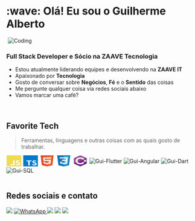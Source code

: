 <h1 align="left" id="galberto-title">:wave: Olá! Eu sou o Guilherme Alberto</h1>
<img align="right" width="500" src="https://www.mygo.ge/uploads/blog/1584023795.jpg" alt="Coding">
<br>
<h3 align="left">Full Stack Developer e Sócio na ZAAVE Tecnologia</h3>

- Estou atualmente liderando equipes e desenvolvendo na **ZAAVE IT**
- Apaixonado por **Tecnologia**
- Gosto de conversar sobre **Negócios**, **Fé** e o **Sentido** das coisas 
- Me pergunte qualquer coisa via redes sociais abaixo
- Vamos marcar uma café?

<br>

<h2 align="left" id="galberto-tech">Favorite Tech</h2>

> Ferramentas, linguagens e outras coisas com as quais gosto de trabalhar.

<div style="display: inline_block">
  <img align="center" alt="Gui-Js" height="30" width="40" src="https://raw.githubusercontent.com/devicons/devicon/master/icons/javascript/javascript-plain.svg">
  <img align="center" alt="Gui-Ts" height="30" width="40" src="https://raw.githubusercontent.com/devicons/devicon/master/icons/typescript/typescript-plain.svg">
  <img align="center" alt="Gui-HTML" height="30" width="40" src="https://raw.githubusercontent.com/devicons/devicon/master/icons/html5/html5-original.svg">
  <img align="center" alt="Gui-CSS" height="30" width="40" src="https://raw.githubusercontent.com/devicons/devicon/master/icons/css3/css3-original.svg">
  <img align="center" alt="Gui-Csharp" height="30" width="40" src="https://raw.githubusercontent.com/devicons/devicon/master/icons/csharp/csharp-original.svg">
  <img align="center" alt="Gui-Flutter" height="30" width="40" src="https://cdn.jsdelivr.net/gh/devicons/devicon/icons/flutter/flutter-original.svg" />  
  <img align="center" alt="Gui-Angular" height="30" width="40" src="https://cdn.jsdelivr.net/gh/devicons/devicon/icons/angularjs/angularjs-original.svg" />
  <img align="center" alt="Gui-Dart" height="30" width="40" src="https://cdn.jsdelivr.net/gh/devicons/devicon/icons/dart/dart-original.svg" />
   <img align="center" alt="Gui-SQL" height="30" width="40" src="https://cdn.jsdelivr.net/gh/devicons/devicon/icons/microsoftsqlserver/microsoftsqlserver-plain.svg" />
 </div>
   <br>
   
 
 <h2 align="left" id="galberto-media">Redes sociais e contato</h2>

 <div style="display: inline_block">
<div> 
  <a href="https://www.linkedin.com/in/guilherme-alberto-bb0a5b143/" target="_blank"><img src="https://img.shields.io/badge/-LinkedIn-%230077B5?style=for-the-badge&logo=linkedin&logoColor=white" target="_blank"></a> 
  <a href="https://api.whatsapp.com/send?phone=5516997206578">
<img alt="WhatsApp" src="https://img.shields.io/badge/WhatsApp-4FCE5D?style=for-the-badge&logo=WhatsApp&logoColor=white" />
</a>
    <a href = "mailto:guildefrc@gmail.com"><img src="https://img.shields.io/badge/-Gmail-%23333?style=for-the-badge&logo=gmail&logoColor=white" target="_blank"></a>
  <a href="https://www.youtube.com/channel/UCCTzTR5clEAEZat4fjD-zDw" target="_blank"><img src="https://img.shields.io/badge/YouTube-FF0000?style=for-the-badge&logo=youtube&logoColor=white" target="_blank"></a>
  <a href="https://www.instagram.com/guilhermealbertoo_/" target="_blank"><img src="https://img.shields.io/badge/-Instagram-%23E4405F?style=for-the-badge&logo=instagram&logoColor=white" target="_blank"></a>
</div>
